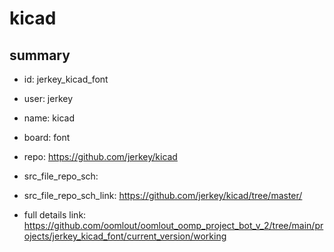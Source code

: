 # kicad
 
## summary 
* id: jerkey_kicad_font
* user: jerkey
* name: kicad
* board: font
* repo: https://github.com/jerkey/kicad



* src_file_repo_sch: 
* src_file_repo_sch_link: https://github.com/jerkey/kicad/tree/master/
* full details link: https://github.com/oomlout/oomlout_oomp_project_bot_v_2/tree/main/projects/jerkey_kicad_font/current_version/working  







